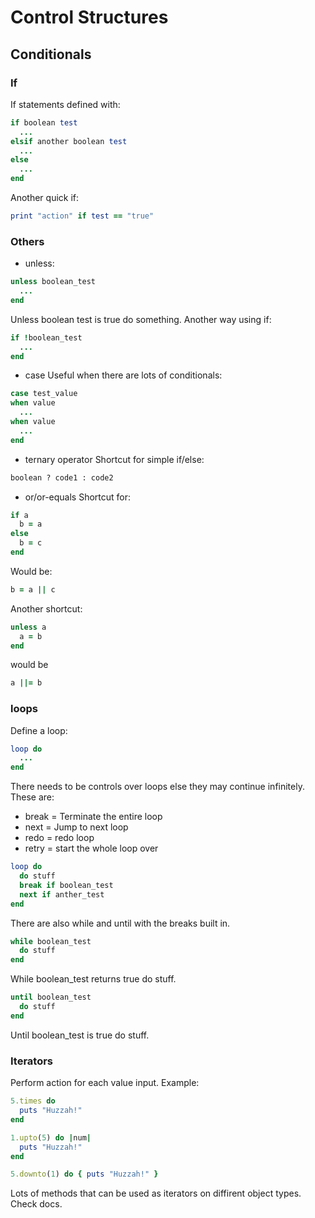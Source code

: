 # Control Structures

## Conditionals

### If
If statements defined with:
```ruby
if boolean test
  ...
elsif another boolean test
  ...
else
  ...
end
```

Another quick if:
```ruby
print "action" if test == "true"
```

### Others
- unless:
```ruby
unless boolean_test
  ...
end
```
Unless boolean test is true do something. Another way using if:
```ruby
if !boolean_test
  ...
end
```
- case
Useful when there are lots of conditionals:
```ruby
case test_value
when value
  ...
when value
  ...
end
```   
- ternary operator
Shortcut for simple if/else:
```ruby
boolean ? code1 : code2
```
- or/or-equals
Shortcut for:
```ruby
if a
  b = a
else
  b = c
end
```
Would be:
```ruby
b = a || c
```
Another shortcut:
```ruby
unless a
  a = b
end
```
would be
```ruby
a ||= b
```

### loops
Define a loop:
```ruby
loop do
  ...
end
```
There needs to be controls over loops else they may continue infinitely. These are:
- break = Terminate the entire loop
- next = Jump to next loop
- redo = redo loop
- retry = start the whole loop over
```ruby
loop do
  do stuff
  break if boolean_test
  next if anther_test
end
```
There are also while and until with the breaks built in.
```ruby
while boolean_test
  do stuff
end
```
While boolean_test returns true do stuff.
```ruby
until boolean_test
  do stuff
end
```
Until boolean_test is true do stuff.

### Iterators
Perform action for each value input.
Example:
```ruby
5.times do
  puts "Huzzah!"
end

1.upto(5) do |num|
  puts "Huzzah!"
end

5.downto(1) do { puts "Huzzah!" }
```
Lots of methods that can be used as iterators on diffirent object types. Check docs.
